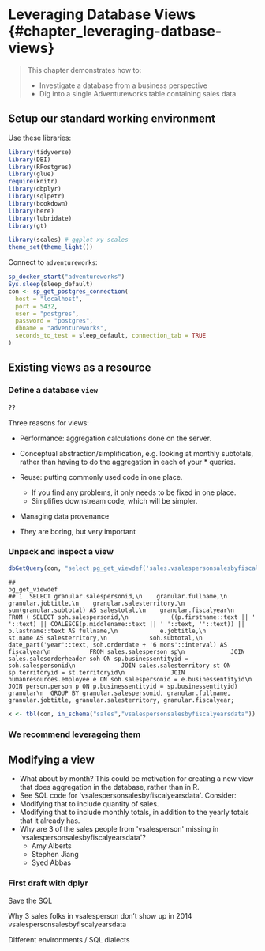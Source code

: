 # Leveraging Database Views {#chapter_leveraging-datbase-views}

> This chapter demonstrates how to:
>
>   * Investigate a database from a business perspective
>   * Dig into a single Adventureworks table containing sales data


## Setup our standard working environment



Use these libraries:

```r
library(tidyverse)
library(DBI)
library(RPostgres)
library(glue)
require(knitr)
library(dbplyr)
library(sqlpetr)
library(bookdown)
library(here)
library(lubridate)
library(gt)

library(scales) # ggplot xy scales
theme_set(theme_light())
```

Connect to `adventureworks`:

```r
sp_docker_start("adventureworks")
Sys.sleep(sleep_default)
con <- sp_get_postgres_connection(
  host = "localhost",
  port = 5432,
  user = "postgres",
  password = "postgres",
  dbname = "adventureworks",
  seconds_to_test = sleep_default, connection_tab = TRUE
)
```

## Existing views as a resource

### Define a database `view`

??

Three reasons for views:
  * Performance: aggregation calculations done on the server.
  * Conceptual abstraction/simplification, e.g. looking at monthly subtotals, rather than having to do the aggregation in each of your   * queries.
  * Reuse: putting commonly used code in one place.
    * If you find any problems, it only needs to be fixed in one place.
    * Simplifies downstream code, which will be simpler.
  * Managing data provenance 

  * They are boring, but very important

### Unpack and inspect a view

```r
dbGetQuery(con, "select pg_get_viewdef('sales.vsalespersonsalesbyfiscalyearsdata', true)")
```

```
##                                                                                                                                                                                                                                                                                                                                                                                                                                                                                                                                                                                                                                                                                                                                                                                                                                                                                                                                                                                                                                                           pg_get_viewdef
## 1  SELECT granular.salespersonid,\n    granular.fullname,\n    granular.jobtitle,\n    granular.salesterritory,\n    sum(granular.subtotal) AS salestotal,\n    granular.fiscalyear\n   FROM ( SELECT soh.salespersonid,\n            ((p.firstname::text || ' '::text) || COALESCE(p.middlename::text || ' '::text, ''::text)) || p.lastname::text AS fullname,\n            e.jobtitle,\n            st.name AS salesterritory,\n            soh.subtotal,\n            date_part('year'::text, soh.orderdate + '6 mons'::interval) AS fiscalyear\n           FROM sales.salesperson sp\n             JOIN sales.salesorderheader soh ON sp.businessentityid = soh.salespersonid\n             JOIN sales.salesterritory st ON sp.territoryid = st.territoryid\n             JOIN humanresources.employee e ON soh.salespersonid = e.businessentityid\n             JOIN person.person p ON p.businessentityid = sp.businessentityid) granular\n  GROUP BY granular.salespersonid, granular.fullname, granular.jobtitle, granular.salesterritory, granular.fiscalyear;
```

```r
x <- tbl(con, in_schema("sales","vsalespersonsalesbyfiscalyearsdata")) %>% collect()
```

### We recommend leverageing them

## Modifying a view

  * What about by month? This could be motivation for creating a new view that does aggregation in the database, rather than in R.
  * See SQL code for 'vsalespersonsalesbyfiscalyearsdata'. Consider:
  * Modifying that to include quantity of sales.
  * Modifying that to include monthly totals, in addition to the yearly totals that it already has.
  * Why are 3 of the sales people from 'vsalesperson' missing in 'vsalespersonsalesbyfiscalyearsdata'?
     * Amy Alberts
     * Stephen Jiang
     * Syed Abbas

### First draft with dplyr

Save the SQL

Why 3 sales folks in vsalesperson don’t show up in 2014 vsalespersonsalesbyfiscalyearsdata

Different environments / SQL dialects

